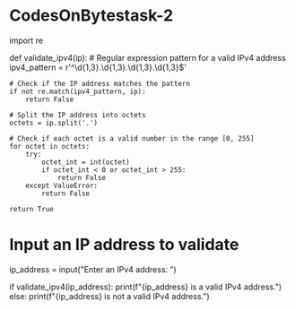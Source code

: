 # CodesOnBytestask-2
import re

def validate_ipv4(ip):
    # Regular expression pattern for a valid IPv4 address
    ipv4_pattern = r'^\d{1,3}\.\d{1,3}\.\d{1,3}\.\d{1,3}$'
    
    # Check if the IP address matches the pattern
    if not re.match(ipv4_pattern, ip):
        return False
    
    # Split the IP address into octets
    octets = ip.split('.')
    
    # Check if each octet is a valid number in the range [0, 255]
    for octet in octets:
        try:
            octet_int = int(octet)
            if octet_int < 0 or octet_int > 255:
                return False
        except ValueError:
            return False
    
    return True

# Input an IP address to validate
ip_address = input("Enter an IPv4 address: ")

if validate_ipv4(ip_address):
    print(f"{ip_address} is a valid IPv4 address.")
else:
    print(f"{ip_address} is not a valid IPv4 address.")
